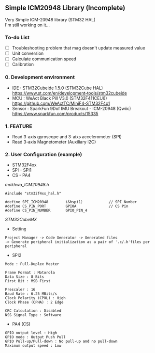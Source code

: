 ## Simple ICM20948 Library (Incomplete)
Very Simple ICM-20948 library (STM32 HAL)  
I'm still working on it...  

### To-do List  
- [ ] Troubleshooting problem that mag doesn't update measured value  
- [ ] Unit conversion  
- [ ] Calculate communication speed  
- [ ] Calibration 

### 0. Development environment
* IDE : STM32Cubeide 1.5.0 (STM32Cube HAL)  
https://www.st.com/en/development-tools/stm32cubeide  
* MCU : WeAct Black Pill V3.0 (STM32F411CEU6)  
https://github.com/WeActTC/MiniF4-STM32F4x1  
* Sensor : SparkFun 9Dof IMU Breakout - ICM-20948 (Qwiic)   
https://www.sparkfun.com/products/15335  

### 1. FEATURE   

* Read 3-axis gyroscope and 3-aixs accelerometer (SPI) 
* Read 3-axis Magnetometer (Auxiliary I2C)  

### 2. User Configuration (example)
* STM32F4xx
* SPI - SPI1  
* CS  - PA4

_mokhwa_ICM20948.h_
```
#include "stm32f4xx_hal.h"

#define SPI_ICM20948 		(&hspi1)	  	  	// SPI Number
#define CS_PIN_PORT         GPIOA			 	// CS Pin
#define CS_PIN_NUMBER		GPIO_PIN_4
```  
_STM32CubeMX_  
* Setting  
```
Project Manager -> Code Generator -> Generated files 
-> Generate peripheral initialization as a pair of '.c/.h'files per peripheral
``` 
* SPI2
```
Mode : Full-Duplex Master  

Frame Format : Motorola  
Data Size : 8 Bits  
First Bit : MSB First  

Prescaler : 16
Baud Rate : 6.25 MBits/s
Clock Polarity (CPOL) : High
Clock Phase (CPHA) : 2 Edge  

CRC Calculation : Disabled
NSS Signal Type : Software
``` 
* PA4 (CS)
```
GPIO output level : High
GPIO mode : Output Push Pull
GPIO Pull-up/Pull-down : No pull-up and no pull-down
Maximum output speed : Low
``` 
